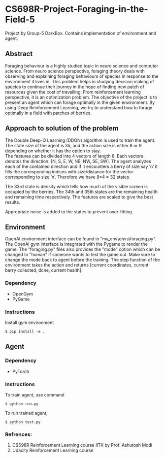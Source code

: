 # CS698R-Project-Foraging-in-the-Field-5

Project by Group-5 DarkBox. Contains implementation of environment and agent.

## Abstract
Foraging behaviour is a highly studied topic in neuro science and computer science. From neuro science perspective,  foraging theory deals with observing and explaining foraging behaviours of species in response to the environment it lives in.  This problem helps in studying decision making of species to continue their journey in the hope of finding new patch of resources given the cost of travelling.
From reinforcement learning perspective, it is an optimization problem. The objective of the project is to present an agent which can forage optimally in the given environment. By using Deep Reinforcement Learning, we try to understand how to forage optimally in a field with patches of berries.

## Approach to solution of the problem
The Double Deep-Q Learning (DDQN) algorithm is used to train the agent. The state size of the agent is 35, and the action size is either 8 or 9 depending on whether it has the option to stay. <br>
The features can be divided into 4 vectors of length 8. Each vectors denotes the direction: [N, S, E, W, NE, NW, SE, SW]. The agent analyzes  each of the contained direction and if it encounters a berry of size say ’n’ it fills the corresponding indices with  size/distance   for the vector corresponding to size ’n’. Therefore we have 8*4 = 32 states.<br>

The 33rd  state is density which tells how much of the visible screen is occupied by the berries.  The 34th and 35th states are the remaining health and remaining time respectively. The features are scaled to give the best results. <br>

Appropriate noise is added to the states to prevent over-fitting.

## Environment
OpenAI environment interface can be found in "my_env\envs\foraging.py". The OpenAI gym interface is integrated with the Pygame to render the game. The "foraging.py" files also provides the "mode" option which can be changed to "human" if someone wants to test the game out. Make sure to change the mode back to agent before the training. The step function of the environment takes the action and returns [current coordinates, current berry collected, done, current health].

### Dependency
- OpenGym
- PyGame
### Instructions
Install gym environment 
```console
$ pip install -e .
```

## Agent
### Dependency
- PyTorch

### Instructions
To train agent, use command
```console
$ python run.py
```
To run trained agent,
```console
$ python test.py
```

### Refrences:
1) CS698R Reinforcement Learning course IITK by Prof. Ashutosh Modi
2) Udacity Reinforcement Learning course

[//]: [CS698R-Project-Presentation-5.pdf](https://github.com/Exploration-Lab/CS698R-Project-Foraging-in-the-Field-5/files/7613752/CS698R-Project-Presentation-5.pdf)
